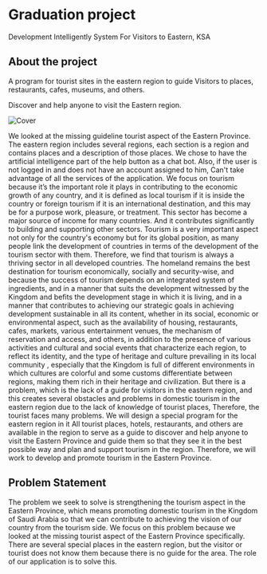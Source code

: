# Graduation project

Development Intelligently System For Visitors to Eastern, KSA

## About the project

A program for tourist sites in the eastern region to guide Visitors to places, restaurants, cafes, museums, and others.

Discover and help anyone to visit the Eastern region.


![Cover](https://user-images.githubusercontent.com/59392815/215573208-04c277e8-1808-48fe-9c26-7a77f71d4506.png)

We looked at the missing guideline tourist aspect of the Eastern Province. The eastern region includes several regions, each section  is a region and contains places and a description of those places. We chose to have the artificial intelligence part of the help button as a chat bot. Also, if the user is not logged in and does not have an account assigned to him, Can't take advantage of all the services of 
the application.
We focus on tourism because it’s the important role it plays in contributing to the economic growth of any country, and it is defined as local tourism if it is inside the country or foreign tourism if it is an international destination, and this may be for a purpose work, pleasure, or treatment. This sector has become a major source of income for many countries. And it contributes significantly to building and supporting other sectors. Tourism is a very important aspect not only for the country's economy but for its global position, as many people link the development of countries in terms of the development of the tourism sector with them. Therefore, we find that tourism is always a thriving sector in all developed countries. The homeland remains the best destination for tourism economically, socially and security-wise, and because the success of tourism depends on an integrated system of ingredients, and in a manner that suits the development witnessed by the Kingdom and befits the development stage in which it is living, and in a manner that contributes to achieving our strategic goals in achieving development sustainable in all its content, whether in its social, economic or environmental aspect, such as the availability of housing, restaurants, cafes, markets, various entertainment venues, the mechanism of reservation and access, and others, in addition to the presence of various activities and cultural and social events that characterize each region, to reflect its identity, and the type of heritage and culture prevailing in its local community , especially that the Kingdom is full of different environments in which cultures are colorful and some customs differentiate between regions, making them rich in their heritage and civilization. But there is a problem, which is the lack of a guide for visitors in the eastern region, and this creates several obstacles and problems in domestic tourism in the eastern region due to the lack of knowledge of tourist places, Therefore, the tourist faces many problems. We will design a special program for the eastern region in it All tourist places, hotels, restaurants, and others are available in the region to serve as a guide to discover and help anyone to visit the Eastern Province and guide them so that they see it in the best possible way and plan and support tourism in the region. Therefore, we will work to develop and promote tourism in the 
Eastern Province.




## Problem Statement

The problem we seek to solve is strengthening the tourism aspect in the Eastern Province, which means promoting domestic tourism in the Kingdom of Saudi Arabia so that we can contribute to achieving the vision of our country from the tourism side. We focus on this problem because we looked at the missing tourist aspect of the Eastern Province specifically. There are several special places in the eastern region, but the visitor or tourist does not know them because there is no guide for the area. The role of our application is to solve this.
